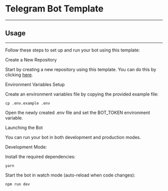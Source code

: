 # Telegram Bot Template

---

## Usage

---

Follow these steps to set up and run your bot using this template:

Create a New Repository

Start by creating a new repository using this template. You can do this by clicking [here](https://github.com/new?template_name=grammy-bot&template_owner=base-bot).

Environment Variables Setup

Create an environment variables file by copying the provided example file:

```shell
cp .env.example .env
```

Open the newly created .env file and set the BOT_TOKEN environment variable.

Launching the Bot

You can run your bot in both development and production modes.

Development Mode:

Install the required dependencies:

```shell
yarn
```

Start the bot in watch mode (auto-reload when code changes):

```shell
npm run dev
```
